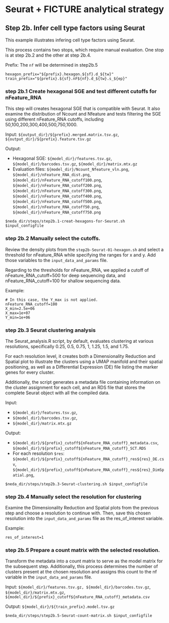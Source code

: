 # Seurat + FICTURE analytical strategy

## Step 2b. Infer cell type factors using Seurat

This example illustrates infering cell type factors using Seurat. 

This process contains two stops, which require manual evaluation. One stop is at step 2b.2 and the other at step 2b.4.

Prefix:
The `nf` will be determined in step2b.5
```
hexagon_prefix="${prefix}.hexagon.${sf}.d_${tw}"
train_prefix="${prefix}.${sf}.nF${nf}.d_${tw}.s_${ep}"    
```

### step 2b.1 Create hexagonal SGE and test different cutoffs for nFeature_RNA
This step will creates hexagonal SGE that is compatible with Seurat. It also examine the distribution of Ncount and Nfeature and tests filtering the SGE using different nFeature_RNA cutoffs, including 50,100,200,300,400,500,750,1000.

Input: `${output_dir}/${prefix}.merged.matrix.tsv.gz`, `${output_dir}/${prefix}.feature.tsv.gz`

Output: 
* Hexagonal SGE: `${model_dir}/features.tsv.gz`, `${model_dir}/barcodes.tsv.gz`, `${model_dir}/matrix.mtx.gz`
* Evaluation files: `${model_dir}/Ncount_Nfeature_vln.png`, `${model_dir}/nFeature_RNA_dist.png`,
        `${model_dir}/nFeature_RNA_cutoff100.png`, `${model_dir}/nFeature_RNA_cutoff200.png`, `${model_dir}/nFeature_RNA_cutoff300.png`, `${model_dir}/nFeature_RNA_cutoff400.png`, `${model_dir}/nFeature_RNA_cutoff500.png`, `${model_dir}/nFeature_RNA_cutoff50.png`, `${model_dir}/nFeature_RNA_cutoff750.png`

```
$neda_dir/steps/step2b.1-creat-hexagons-for-Seurat.sh $input_configfile
```

### step 2b.2 Manually select the cutoffs.

Review the density plots from the `step2b-Seurat-01-hexagon.sh` and select a threshold for nFeature_RNA while specifying the ranges for x and y.  Add those variables to the `input_data_and_params` file.

Regarding to the thresholds for nFeature_RNA, we applied a cutoff of nFeature_RNA_cutoff=500 for deep sequencing data, and nFeature_RNA_cutoff=100 for shallow sequencing data. 

Example:
```
# In this case, the Y_max is not applied. 
nFeature_RNA_cutoff=100
X_min=2.5e+06
X_max=1e+07
Y_min=1e+06
```

### step 2b.3 Seurat clustering analysis
The Seurat_analysis.R script, by default, evaluates clustering at various resolutions, specifically 0.25, 0.5, 0.75, 1, 1.25, 1.5, and 1.75. 

For each resolution level, it creates both a Dimensionality Reduction and Spatial plot to illustrate the clusters using a UMAP manifold and their spatial positioning, as well as a Differential Expression (DE) file listing the marker genes for every cluster. 

Additionally, the script generates a metadata file containing information on the cluster assignment for each cell, and an RDS file that stores the complete Seurat object with all the compiled data.

Input: 
* `${model_dir}/features.tsv.gz`, 
* `${model_dir}/barcodes.tsv.gz`,
* `${model_dir}/matrix.mtx.gz`

Output: 
* `${model_dir}/${prefix}_cutoff${nFeature_RNA_cutoff}_metadata.csv`,  `${model_dir}/${prefix}_cutoff${nFeature_RNA_cutoff}_SCT.RDS`
* For each resolution `$res`: `${model_dir}/${prefix}_cutoff${nFeature_RNA_cutoff}_res${res}_DE.csv`, `${model_dir}/${prefix}_cutoff${nFeature_RNA_cutoff}_res${res}_DimSpatial.png`, 

```
$neda_dir/steps/step2b.3-Seurat-clustering.sh $input_configfile
```

### step 2b.4 Manually select the resolution for clustering
Examine the Dimensionality Reduction and Spatial plots from the previous step and choose a resolution to continue with. Then, save this chosen resolution into the `input_data_and_params` file as the res_of_interest variable. 

Example:
```
res_of_interest=1
```

### step 2b.5 Prepare a count matrix with the selected resolution.
Transform the metadata into a count matrix to serve as the model matrix for the subsequent step. 
Additionally, this process determines the number of clusters present at the chosen resolution and assigns this count to the nf variable in the `input_data_and_params` file.

Input: `${model_dir}/features.tsv.gz, ${model_dir}/barcodes.tsv.gz`, `${model_dir}/matrix.mtx.gz`, `${model_dir}/${prefix}_cutoff${nFeature_RNA_cutoff}_metadata.csv`

Output: `${model_dir}/${train_prefix}.model.tsv.gz`

```
$neda_dir/steps/step2b.5-Seurat-count-matrix.sh $input_configfile
```
